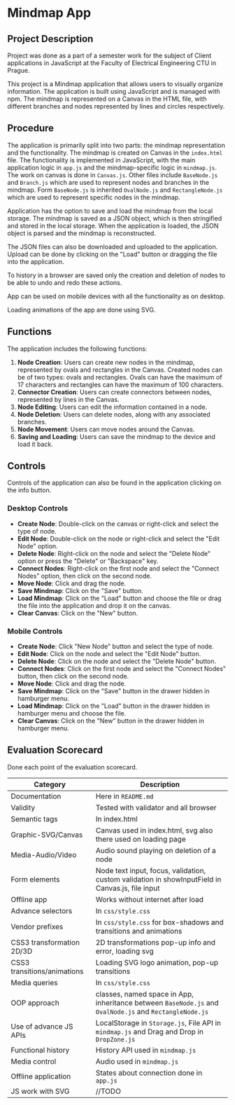 # Mindmap App

## Project Description
Project was done as a part of a semester work for the subject of Client applications in JavaScript at the Faculty of Electrical Engineering CTU in Prague.

This project is a Mindmap application that allows users to visually organize information.
The application is built using JavaScript and is managed with npm. The mindmap is represented on a Canvas
in the HTML file, with different branches and nodes represented by lines and circles respectively.


## Procedure

The application is primarily split into two parts: the mindmap representation and the functionality.
The mindmap is created on Canvas in the `index.html` file. The functionality is implemented in JavaScript,
with the main application logic in `app.js` and the mindmap-specific logic in `mindmap.js`. The work on canvas is done
in `Canvas.js`. Other files include `BaseNode.js` and `Branch.js` which are used to represent nodes and branches in the mindmap.
Form `BaseNode.js` is inherited `OvalNode.js` and `RectangleNode.js` which are used to represent specific nodes in the mindmap.

Application has the option to save and load the mindmap from the local storage. The mindmap is saved as a JSON object,
which is then stringified and stored in the local storage. When the application is loaded, the JSON object is parsed
and the mindmap is reconstructed.

The JSON files can also be downloaded and uploaded to the application. Upload can be done by clicking on the "Load"
button or dragging the file into the application.

To history in a browser are saved only the creation and deletion of nodes to be able to undo and redo these actions.

App can be used on mobile devices with all the functionality as on desktop.

Loading animations of the app are done using SVG.


## Functions


The application includes the following functions:

1. **Node Creation**: Users can create new nodes in the mindmap, represented by ovals and rectangles in the Canvas.
Created nodes can be of two types: ovals and rectangles. Ovals can have the maximum of 17 characters and rectangles can have the maximum of 100 characters.
2. **Connector Creation**: Users can create connectors between nodes, represented by lines in the Canvas.
3. **Node Editing**: Users can edit the information contained in a node.
4. **Node Deletion**: Users can delete nodes, along with any associated branches.
5. **Node Movement**: Users can move nodes around the Canvas.
6. **Saving and Loading**: Users can save the mindmap to the device and load it back.


## Controls
Controls of the application can also be found in the application clicking on the info button.

### Desktop Controls
- **Create Node**: Double-click on the canvas or right-click and select the type of node.
- **Edit Node**: Double-click on the node or right-click and select the "Edit Node" option.
- **Delete Node**: Right-click on the node and select the "Delete Node" option or press the "Delete" or "Backspace" key.
- **Connect Nodes**: Right-click on the first node and select the "Connect Nodes" option, then click on the second node.
- **Move Node**: Click and drag the node.
- **Save Mindmap**: Click on the "Save" button.
- **Load Mindmap**: Click on the "Load" button and choose the file or drag the file into the application and drop it on the canvas.
- **Clear Canvas**: Click on the "New" button.

### Mobile Controls
- **Create Node**: Click "New Node" button and select the type of node.
- **Edit Node**: Click on the node and select the "Edit Node" button.
- **Delete Node**: Click on the node and select the "Delete Node" button.
- **Connect Nodes**: Click on the first node and select the "Connect Nodes" button, then click on the second node.
- **Move Node**: Click and drag the node.
- **Save Mindmap**: Click on the "Save" button in the drawer hidden in hamburger menu.
- **Load Mindmap**: Click on the "Load" button in the drawer hidden in hamburger menu and choose the file.
- **Clear Canvas**: Click on the "New" button in the drawer hidden in hamburger menu.

## Evaluation Scorecard
Done each point of the evaluation scorecard.

| Category                    | Description                                                                                             |
|-----------------------------|---------------------------------------------------------------------------------------------------------|
| Documentation               | Here in `README.md`                                                                                     |
| Validity                    | Tested with validator and all browser                                                                   |
| Semantic tags               | In index.html                                                                                           |
| Graphic-SVG/Canvas          | Canvas used in index.html, svg also there used on loading page                                          |
| Media-Audio/Video           | Audio sound playing on deletion of a node                                                               |
| Form elements               | Node text input, focus, validation, custom validation in showInputField in Canvas.js, file input        |
| Offline app                 | Works without internet after load                                                                       |
| Advance selectors           | In `css/style.css`                                                                                      |
| Vendor prefixes             | In `css/style.css` for box-shadows and transitions and animations                                       |
| CSS3 transformation 2D/3D   | 2D transformations pop-up info and error, loading svg                                                   |
| CSS3 transitions/animations | Loading SVG logo animation, pop-up transitions                                                          |
| Media queries               | In `css/style.css`                                                                                      |
| OOP approach                | classes, named space in App, inheritance between `BaseNode.js` and `OvalNode.js` and `RectangleNode.js` |
| Use of advance JS APIs      | LocalStorage in `Storage.js`, File API in `mindmap.js` and Drag and Drop in `DropZone.js`               |
| Functional history          | History API used in `mindmap.js`                                                                        |
| Media control               | Audio used in `mindmap.js`                                                                              |
| Offline application         | States about connection done in `app.js`                                                                |
| JS work with SVG            | //TODO                                                                                                  |
